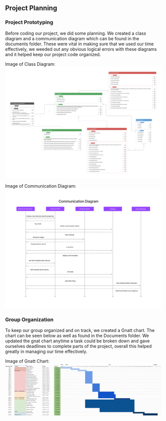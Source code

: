 ## Project Planning

### Project Prototyping

Before coding our project, we did some planning. We created a class diagram and a communication diagram which can be found in the documents folder. These were vital in making sure that we used our time effectively, we weeded out any obvious logical errors with these diagrams and it helped keep our project code organized. 

Image of Class Diagram:
![](ClassDiagram.png)



Image of Communication Diagram: 
![](CommunicationDiagram.png)




### Group Organization

To keep our group organized and on track, we created a Gnatt chart. The chart can be seen below as well as found in the Documents folder. We updated the gnat chart anytime a task could be broken down and gave ourselves deadlines to complete parts of the project, overall this helped greatly in managing our time effectively.

Image of Gnatt Chart:
![](Gnattchart.png)